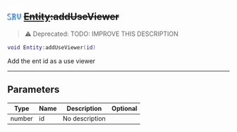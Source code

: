 ## <img src="../../.gitbook/assets/server.png" width="32" height="32" /> ~~[Entity](../entity/README.md):addUseViewer~~

> ⚠ Deprecated: TODO: IMPROVE THIS DESCRIPTION

```lua
void Entity:addUseViewer(id)
```

Add the ent id as a use viewer

-----------------
## Parameters

| Type   | Name | Description | Optional |
| ------ | ---- | ----------- | -------: |
| number | id | No description |  |
